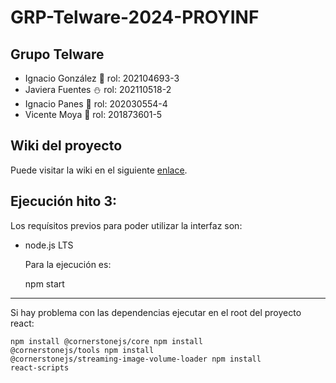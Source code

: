 # GRP-Telware-2024-PROYINF

## Grupo Telware

- Ignacio González 👾 rol: 202104693-3
- Javiera Fuentes ⛄ rol: 202110518-2
- Ignacio Panes 🏀 rol: 202030554-4
- Vicente Moya 🔰 rol: 201873601-5

## Wiki del proyecto
Puede visitar la wiki en el siguiente [enlace](https://github.com/Choriporg/GRP-Telware-2024-PROYINF/wiki).


## Ejecución hito 3:

Los requísitos previos para poder utilizar la interfaz son:

- node.js LTS

  Para la ejecución es:

  npm start
  
***
Si hay problema con las dependencias ejecutar en el root del proyecto react:
  
<code>npm install @cornerstonejs/core
npm install @cornerstonejs/tools
npm install @cornerstonejs/streaming-image-volume-loader
npm install react-scripts</code>


